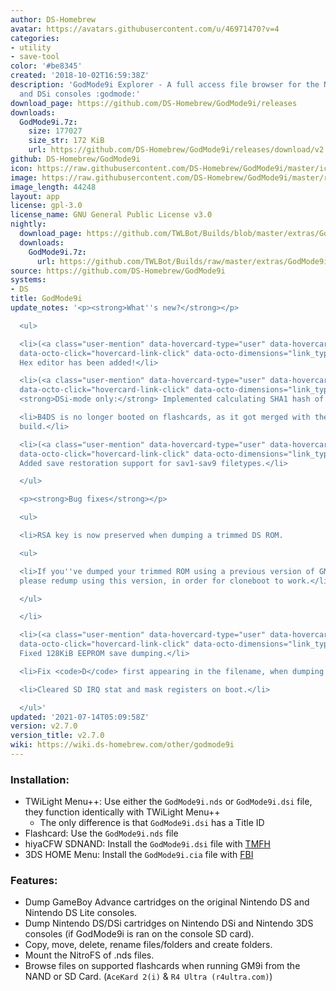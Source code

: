 ```yaml
---
author: DS-Homebrew
avatar: https://avatars.githubusercontent.com/u/46971470?v=4
categories:
- utility
- save-tool
color: '#be8345'
created: '2018-10-02T16:59:38Z'
description: 'GodMode9i Explorer - A full access file browser for the Nintendo DS
  and DSi consoles :godmode:'
download_page: https://github.com/DS-Homebrew/GodMode9i/releases
downloads:
  GodMode9i.7z:
    size: 177027
    size_str: 172 KiB
    url: https://github.com/DS-Homebrew/GodMode9i/releases/download/v2.7.0/GodMode9i.7z
github: DS-Homebrew/GodMode9i
icon: https://raw.githubusercontent.com/DS-Homebrew/GodMode9i/master/icon.bmp
image: https://raw.githubusercontent.com/DS-Homebrew/GodMode9i/master/resources/logo2.png
image_length: 44248
layout: app
license: gpl-3.0
license_name: GNU General Public License v3.0
nightly:
  download_page: https://github.com/TWLBot/Builds/blob/master/extras/GodMode9i.7z
  downloads:
    GodMode9i.7z:
      url: https://github.com/TWLBot/Builds/raw/master/extras/GodMode9i.7z
source: https://github.com/DS-Homebrew/GodMode9i
systems:
- DS
title: GodMode9i
update_notes: '<p><strong>What''s new?</strong></p>

  <ul>

  <li>(<a class="user-mention" data-hovercard-type="user" data-hovercard-url="/users/Epicpkmn11/hovercard"
  data-octo-click="hovercard-link-click" data-octo-dimensions="link_type:self" href="https://github.com/Epicpkmn11">@Epicpkmn11</a>)
  Hex editor has been added!</li>

  <li>(<a class="user-mention" data-hovercard-type="user" data-hovercard-url="/users/Peter0x44/hovercard"
  data-octo-click="hovercard-link-click" data-octo-dimensions="link_type:self" href="https://github.com/Peter0x44">@Peter0x44</a>)
  <strong>DSi-mode only:</strong> Implemented calculating SHA1 hash of files.</li>

  <li>B4DS is no longer booted on flashcards, as it got merged with the main nds-bootstrap
  build.</li>

  <li>(<a class="user-mention" data-hovercard-type="user" data-hovercard-url="/users/spellboundtriangle/hovercard"
  data-octo-click="hovercard-link-click" data-octo-dimensions="link_type:self" href="https://github.com/spellboundtriangle">@spellboundtriangle</a>)
  Added save restoration support for sav1-sav9 filetypes.</li>

  </ul>

  <p><strong>Bug fixes</strong></p>

  <ul>

  <li>RSA key is now preserved when dumping a trimmed DS ROM.

  <ul>

  <li>If you''ve dumped your trimmed ROM using a previous version of GM9<strong>i</strong>,
  please redump using this version, in order for cloneboot to work.</li>

  </ul>

  </li>

  <li>(<a class="user-mention" data-hovercard-type="user" data-hovercard-url="/users/Epicpkmn11/hovercard"
  data-octo-click="hovercard-link-click" data-octo-dimensions="link_type:self" href="https://github.com/Epicpkmn11">@Epicpkmn11</a>)
  Fixed 128KiB EEPROM save dumping.</li>

  <li>Fix <code>D</code> first appearing in the filename, when dumping GBA ROM.</li>

  <li>Cleared SD IRQ stat and mask registers on boot.</li>

  </ul>'
updated: '2021-07-14T05:09:58Z'
version: v2.7.0
version_title: v2.7.0
wiki: https://wiki.ds-homebrew.com/other/godmode9i
---
```

### Installation:
- TWiLight Menu++: Use either the `GodMode9i.nds` or `GodMode9i.dsi` file, they function identically with TWiLight Menu++
   - The only difference is that `GodMode9i.dsi` has a Title ID
- Flashcard: Use the `GodMode9i.nds` file
- hiyaCFW SDNAND: Install the `GodMode9i.dsi` file with [TMFH](/ds/tmfh)
- 3DS HOME Menu: Install the `GodMode9i.cia` file with [FBI](/3ds/fbi)

### Features:
- Dump GameBoy Advance cartridges on the original Nintendo DS and Nintendo DS Lite consoles.
- Dump Nintendo DS/DSi cartridges on Nintendo DSi and Nintendo 3DS consoles (if GodMode9i is ran on the console SD card).
- Copy, move, delete, rename files/folders and create folders.
- Mount the NitroFS of .nds files.
- Browse files on supported flashcards when running GM9i from the NAND or SD Card. (`AceKard 2(i)` & `R4 Ultra (r4ultra.com)`)